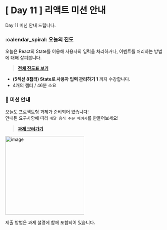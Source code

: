 # [ Day 11 ] 리액트 미션 안내

Day 11 미션 안내 드립니다.

### :calendar_spiral: 오늘의 진도

오늘은 React의 State를 이용해 사용자의 입력을 처리하거나, 이벤트를 처리하는 방법에 대해 살펴봅니다.

> **[전체 진도표 보기](https://onebite-fe-challenge.super.site/%EC%A7%84%EB%8F%84%ED%91%9C-%EB%AA%A8%EC%9D%8C/%EC%A7%84%EB%8F%84%ED%91%9C-%ED%95%9C-%EC%9E%85-%ED%81%AC%EA%B8%B0%EB%A1%9C-%EC%9E%98%EB%9D%BC%EB%A8%B9%EB%8A%94-%EB%A6%AC%EC%95%A1%ED%8A%B8)**

- **(5섹션 8챕터) State로 사용자 입력 관리하기 1** 까지 수강합니다.
- 4개의 챕터 / 46분 소요

### 🎯 미션 안내

오늘도 프로젝트형 과제가 준비되어 있습니다!  
안내된 요구사항에 따라 `배달 음식 주문 페이지`를 만들어보세요!

> **[과제 보러가기](https://github.com/winterlood/onebite-react-challenge/blob/main/missions/day11/coding-quiz)**

<img width="250" alt="image" src="https://github.com/winterlood/onebite-react-challenge/assets/46296754/aa158709-f938-4cb4-8078-e0c003c26523">

제출 방법은 과제 설명에 함께 포함되어 있습니다.
